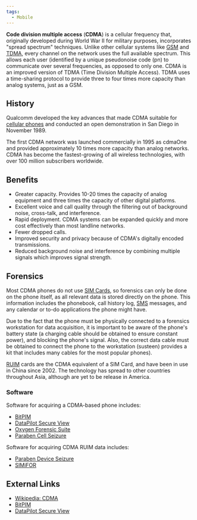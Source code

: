 ```yaml
---
tags:
  - Mobile
---
```

**Code division multiple access** (**CDMA**) is a cellular frequency that,
originally developed during World War II for military purposes, incorporates
"spread spectrum" techniques. Unlike other cellular systems like [GSM](gsm.md)
and [TDMA](tdma.md), every channel on the network uses the full available
spectrum. This allows each user (identified by a unique pseudonoise code (pn)
to communicate over several frequencies, as opposed to only one. CDMA is an
improved version of TDMA (Time Division Multiple Access). TDMA uses a
time-sharing protocol to provide three to four times more capacity than analog
systems, just as a GSM.

## History

Qualcomm developed the key advances that made CDMA suitable for [cellular phones](cell_phones.md)
and conducted an open demonstration in San Diego in November 1989.

The first CDMA network was launched commercially in 1995 as
cdmaOne and provided approximately 10 times more
capacity than analog networks. CDMA has become the fastest-growing of
all wireless technologies, with over 100 million subscribers worldwide.

## Benefits

- Greater capacity. Provides 10-20 times the capacity of analog
  equipment and three times the capacity of other digital platforms.
- Excellent voice and call quality through the filtering out of
  background noise, cross-talk, and interference.
- Rapid deployment. CDMA systems can be expanded quickly and more cost
  effectively than most landline networks.
- Fewer dropped calls.
- Improved security and privacy because of CDMA's digitally encoded
  transmissions.
- Reduced background noise and interference by combining multiple
  signals which improves signal strength.

## Forensics

Most CDMA phones do not use [SIM Cards](sim_cards.md), so
forensics can only be done on the phone itself, as all relevant data is
stored directly on the phone. This information includes the
phonebook, call history log, [SMS](sms.md) messages,
and any calendar or to-do applications the phone might have.

Due to the fact that the phone must be physically connected to a
forensics workstation for data acquisition, it is important to be aware
of the phone's battery state (a charging cable should be obtained to
ensure constant power), and blocking the phone's signal. Also, the
correct data cable must be obtained to connect the phone to the
workstation (susteen) provides a kit that includes
many cables for the most popular phones).

[RUIM](ruim.md) cards are the CDMA equivalent of a SIM Card, and have been in
use in China since 2002. The technology has spread to other countries
throughout Asia, although are yet to be release in America.

### Software

Software for acquiring a CDMA-based phone includes:

* [BitPIM](bitpim.md)
* [DataPilot Secure View](datapilot_secure_view.md)
* [Oxygen Forensic Suite](oxygen_forensic_suite.md)
* [Paraben Cell Seizure](paraben_cell_seizure.md)

Software for acquiring CDMA RUIM data includes:

* [Paraben Device Seizure](paraben_device_seizure.md)
* [SIMiFOR](simifor.md)

## External Links

* [Wikipedia: CDMA](https://en.wikipedia.org/wiki/Cdma)
* [BitPIM](http://www.bitpim.org)
* [DataPilot Secure View](https://www.susteen.com/)
